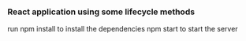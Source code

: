 ### React application using some lifecycle methods

run npm install to install the dependencies
npm start to start the server 

